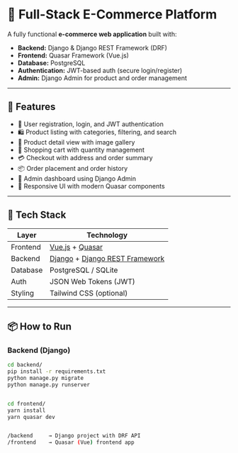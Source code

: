 # 🛒 Full-Stack E-Commerce Platform

A fully functional **e-commerce web application** built with:

- **Backend:** Django & Django REST Framework (DRF)
- **Frontend:** Quasar Framework (Vue.js)
- **Database:** PostgreSQL 
- **Authentication:** JWT-based auth (secure login/register)
- **Admin:** Django Admin for product and order management

---

## 🚀 Features

- 🔐 User registration, login, and JWT authentication  
- 🛍️ Product listing with categories, filtering, and search  
- 📄 Product detail view with image gallery  
- 🛒 Shopping cart with quantity management  
- 💳 Checkout with address and order summary  
- 📦 Order placement and order history  
- 🧾 Admin dashboard using Django Admin  
- 📱 Responsive UI with modern Quasar components  

---

## 🧩 Tech Stack

| Layer       | Technology                   |
|-------------|------------------------------|
| Frontend    | [Vue.js](https://vuejs.org/) + [Quasar](https://quasar.dev/) |
| Backend     | [Django](https://www.djangoproject.com/) + [Django REST Framework](https://www.django-rest-framework.org/) |
| Database    | PostgreSQL / SQLite          |
| Auth        | JSON Web Tokens (JWT)        |
| Styling     | Tailwind CSS (optional)      |

---

## 📦 How to Run

### Backend (Django)

```bash
cd backend/
pip install -r requirements.txt
python manage.py migrate
python manage.py runserver


cd frontend/
yarn install
yarn quasar dev


/backend     → Django project with DRF API  
/frontend    → Quasar (Vue) frontend app
